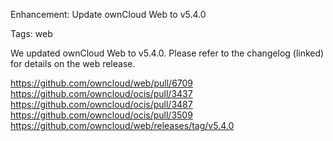 Enhancement: Update ownCloud Web to v5.4.0

Tags: web

We updated ownCloud Web to v5.4.0. Please refer to the changelog (linked) for details on the web release.

https://github.com/owncloud/web/pull/6709
https://github.com/owncloud/ocis/pull/3437
https://github.com/owncloud/ocis/pull/3487
https://github.com/owncloud/ocis/pull/3509
https://github.com/owncloud/web/releases/tag/v5.4.0
